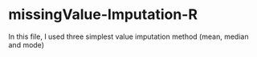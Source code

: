 # missingValue-Imputation-R
In this file, I used three simplest value imputation method (mean, median and mode)
